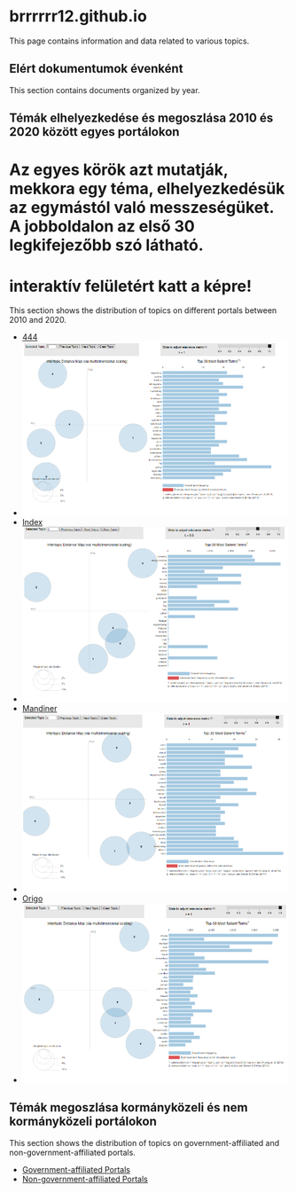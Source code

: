 # brrrrrr12.github.io

This page contains information and data related to various topics.

## Elért dokumentumok évenként

This section contains documents organized by year.




## Témák elhelyezkedése és megoszlása 2010 és 2020 között egyes portálokon
# Az egyes körök azt mutatják, mekkora egy téma, elhelyezkedésük az egymástól való messzeségüket. A jobboldalon az első 30 legkifejezőbb szó látható. 
# interaktív felületért katt a képre!

This section shows the distribution of topics on different portals between 2010 and 2020.

- [444](./444_2010-2019_teljes_kopusz.html)
- [![444_10_20](./444_10_20.png)](./444_2010-2019_teljes_kopusz.html)
- [Index](./index_2010-2019_teljes_kopusz.html)
- [![INDEX_10_20](./INDEX_10_20.png)](./index_2010-2019_teljes_kopusz.html)
- [Mandiner](./mandinder_2010-2019_teljes_kopusz.html)
- [![mandiner_10_20](./mandiner_10_20.png)](./mandiner_2010-2019_teljes_kopusz.html)
- [Origo](./origo_2010-2019_teljes_kopusz.html)
- [![ORIGO_10_20](./ORIGO_10_20.png)](./index_2010-2019_teljes_kopusz.html)

## Témák megoszlása kormányközeli és nem kormányközeli portálokon

This section shows the distribution of topics on government-affiliated and non-government-affiliated portals.

- [Government-affiliated Portals](/.Origo_Mandiner_2010-2019_teljes_kopusz.html)
- [Non-government-affiliated Portals](/.444_Index_2010-2019_teljes_kopusz.html)
